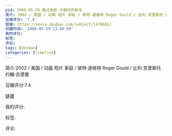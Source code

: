 ```yaml
---
pid: 2008-05-29-看过电影-大眼仔的新车
简介: 2002 / 美国 / 动画 短片 家庭 / 彼特·道格特 Roger Gould / 比利·克里斯托 约翰·古德曼
豆瓣评分: '7.4'
链接: https://movie.douban.com/subject/1470602/
创建时间: '2008-05-29 13:49:09'
我的评分:
标签:
评论:
tags: [douban]
categories: [timeline]
---
```

简介:2002 / 美国 / 动画 短片 家庭 / 彼特·道格特 Roger Gould / 比利·克里斯托 约翰·古德曼

豆瓣评分:7.4

[链接](https://movie.douban.com/subject/1470602/)

我的评分:

标签:

评论:


